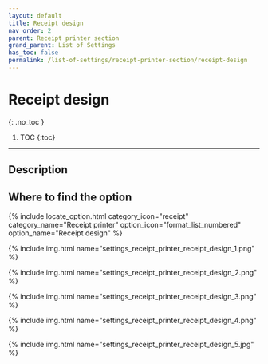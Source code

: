 ```yaml
---
layout: default
title: Receipt design
nav_order: 2
parent: Receipt printer section
grand_parent: List of Settings
has_toc: false
permalink: /list-of-settings/receipt-printer-section/receipt-design
---
```


# Receipt design
{: .no_toc }

1. TOC
{:toc}

---

## Description


## Where to find the option
{% include locate_option.html category_icon="receipt" category_name="Receipt printer" option_icon="format_list_numbered" option_name="Receipt design" %}

{% include img.html name="settings_receipt_printer_receipt_design_1.png" %}

{% include img.html name="settings_receipt_printer_receipt_design_2.png" %}

{% include img.html name="settings_receipt_printer_receipt_design_3.png" %}

{% include img.html name="settings_receipt_printer_receipt_design_4.png" %}

{% include img.html name="settings_receipt_printer_receipt_design_5.jpg" %}